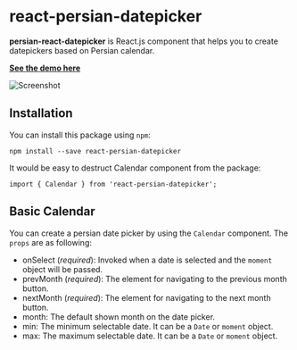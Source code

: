 # react-persian-datepicker

**persian-react-datepicker** is React.js component that helps you to create datepickers based on Persian calendar.

**[See the demo here](http://mohebifar.github.io/react-persian-datepicker/)**

![Screenshot](https://www.dropbox.com/s/m4ryf0jxs4ce4wf/calendar.png?dl=1)

## Installation

You can install this package using `npm`:

    npm install --save react-persian-datepicker
  
It would be easy to destruct Calendar component from the package:

```es6
import { Calendar } from 'react-persian-datepicker';
```

## Basic Calendar

You can create a persian date picker by using the `Calendar` component. The `props` are as following:

* onSelect (*required*): Invoked when a date is selected and the `moment` object will be passed.
* prevMonth (*required*): The element for navigating to the previous month button.
* nextMonth (*required*): The element for navigating to the next month button.
* month: The default shown month on the date picker.
* min: The minimum selectable date. It can be a `Date` or `moment` object.
* max: The maximum selectable date. It can be a `Date` or `moment` object.
